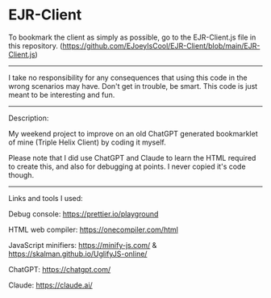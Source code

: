 # EJR-Client

To bookmark the client as simply as possible, go to the EJR-Client.js file in this repository. (https://github.com/EJoeyIsCool/EJR-Client/blob/main/EJR-Client.js)

---

I take no responsibility for any consequences that using this code in the wrong scenarios may have. Don't get in trouble, be smart. This code is just meant to be interesting and fun.

---

Description:

My weekend project to improve on an old ChatGPT generated bookmarklet of mine (Triple Helix Client) by coding it myself.

Please note that I did use ChatGPT and Claude to learn the HTML required to create this, and also for debugging at points. I never copied it's code though.

---

Links and tools I used:

Debug console: https://prettier.io/playground

HTML web compiler: https://onecompiler.com/html

JavaScript minifiers: https://minify-js.com/ & https://skalman.github.io/UglifyJS-online/

ChatGPT: https://chatgpt.com/

Claude: https://claude.ai/
